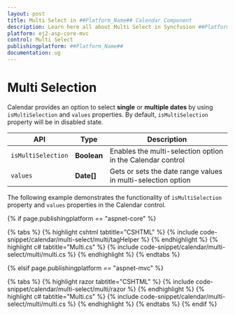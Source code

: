 ```yaml
---
layout: post
title: Multi Select in ##Platform_Name## Calendar Component
description: Learn here all about Multi Select in Syncfusion ##Platform_Name## Calendar component and more.
platform: ej2-asp-core-mvc
control: Multi Select
publishingplatform: ##Platform_Name##
documentation: ug
---
```



# Multi Selection

Calendar provides an option to select **single** or **multiple dates** by using `isMultiSelection` and `values` properties. By default, `isMultiSelection` property will be in disabled state.

| API | Type | Description |
|------|------|----------------------|
| `isMultiSelection`| **Boolean**| Enables the multi-selection option in the Calendar control |
|`values`| **Date[]** | Gets or sets the date range values in multi-selection option |

The following example demonstrates the functionality of  `isMultiSelection` property and `values` properties in the Calendar control.

{% if page.publishingplatform == "aspnet-core" %}

{% tabs %}
{% highlight cshtml tabtitle="CSHTML" %}
{% include code-snippet/calendar/multi-select/multi/tagHelper %}
{% endhighlight %}
{% highlight c# tabtitle="Multi.cs" %}
{% include code-snippet/calendar/multi-select/multi/multi.cs %}
{% endhighlight %}
{% endtabs %}

{% elsif page.publishingplatform == "aspnet-mvc" %}

{% tabs %}
{% highlight razor tabtitle="CSHTML" %}
{% include code-snippet/calendar/multi-select/multi/razor %}
{% endhighlight %}
{% highlight c# tabtitle="Multi.cs" %}
{% include code-snippet/calendar/multi-select/multi/multi.cs %}
{% endhighlight %}
{% endtabs %}
{% endif %}

